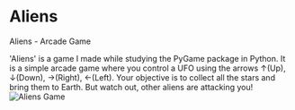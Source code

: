 # Aliens
Aliens - Arcade Game

'Aliens' is a game I made while studying the PyGame package in Python.
It is a simple arcade game where you control a UFO using the arrows ↑(Up), ↓(Down), →(Right), ←(Left).
Your objective is to collect all the stars and bring them to Earth. But watch out, other aliens are attacking you!
![Aliens Game](https://user-images.githubusercontent.com/82124056/162987695-ac7e9a5d-fc70-44d3-978c-8ce2cddb087a.png)
